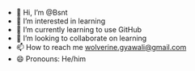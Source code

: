 - 👋 Hi, I’m @Bsnt
- 👀 I’m interested in learning
- 🌱 I’m currently learning to use GitHub 
- 💞️ I’m looking to collaborate on learning
- 📫 How to reach me wolverine.gyawali@gmail.com
- 😄 Pronouns: He/him

<!---
Bsnt49/Bsnt49 is a ✨ special ✨ repository because its `README.md` (this file) appears on your GitHub profile.
You can click the Preview link to take a look at your changes.
--->
